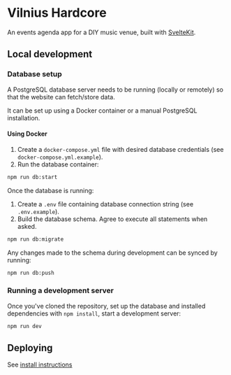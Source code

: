 # Vilnius Hardcore

An events agenda app for a DIY music venue, built with [SvelteKit](https://svelte.dev/docs/kit/introduction).

## Local development

### Database setup
A PostgreSQL database server needs to be running (locally or remotely) so that the website can fetch/store data. 

It can be set up using a Docker container or a manual PostgreSQL installation.

#### Using Docker
1. Create a `docker-compose.yml` file with desired database credentials (see `docker-compose.yml.example`).
1. Run the database container:
```bash
npm run db:start
```

Once the database is running:
1. Create a `.env` file containing database connection string (see `.env.example`).
1. Build the database schema. Agree to execute all statements when asked.
```bash
npm run db:migrate
```

Any changes made to the schema during development can be synced by running:
```bash
npm run db:push
```

### Running a development server
Once you've cloned the repository, set up the database and installed dependencies with `npm install`, start a development server:

```bash
npm run dev
```

## Deploying

See [install instructions](https://github.com/execut4ble/vilnius-hardcore/wiki/Installation)
